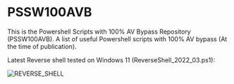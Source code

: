 # PSSW100AVB

This is the Powershell Scripts with 100% AV Bypass Repository (PSSW100AVB).
A list of useful Powershell scripts with 100% AV bypass (At the time of publication). 

Latest Reverse shell tested on Windows 11 (ReverseShell_2022_03.ps1):

![REVERSE_SHELL](https://user-images.githubusercontent.com/62064939/159348221-b015aa17-87dc-4b88-9aab-049ff682a57d.jpg)
